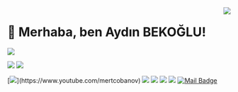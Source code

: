 <img align='right' src="https://github-readme-stats.vercel.app/api?username=myscherzotr&show_icons=true">

# 👋 Merhaba, ben Aydın BEKOĞLU! 
<p align="left"> <img src="https://komarev.com/ghpvc/?username=myscherzotr" /> </p>

[![](https://img.shields.io/twitter/follow/myscherzo?style=social)](https://twitter.com/Myscherzo)
[![](https://img.shields.io/github/followers/myscherzotr?style=social)](https://www.github.com/cobanov)


[![](https://img.shields.io/badge/youtube-%23FF0000.svg?&style=for-the-badge&logo=youtube&logoColor=white")](https://www.youtube.com/mertcobanov)
[![](https://img.shields.io/badge/twitter-%231DA1F2.svg?&style=for-the-badge&logo=twitter&logoColor=white)](https://www.twitter.com/mertcobanov)
[![](https://img.shields.io/badge/linkedin-%230077B5.svg?&style=for-the-badge&logo=linkedin&logoColor=white)](https://www.linkedin.com/in/mertcobanoglu/)
[![](https://img.shields.io/badge/medium-%2312100E.svg?&style=for-the-badge&logo=medium&logoColor=white)](https://medium.com/@mertcobanov)
[![](https://img.shields.io/badge/instagram-%23E4405F.svg?&style=for-the-badge&logo=instagram&logoColor=white)](https://instagram.com/mertcobanov)
[![Mail Badge](https://img.shields.io/badge/mertcobanov@gmail.com-c14438?style=for-the-badge&logo=Gmail&logoColor=white&link=mailto:mertcobanov@gmail.com)](mailto:mertcobanov@gmail.com)



<!--
**MyscherzoTR/MyscherzoTR** is a ✨ _special_ ✨ repository because its `README.md` (this file) appears on your GitHub profile.

Here are some ideas to get you started:

- 🔭 I’m currently working on ...
- 🌱 I’m currently learning ...
- 👯 I’m looking to collaborate on ...
- 🤔 I’m looking for help with ...
- 💬 Ask me about ...
- 📫 How to reach me: ...
- 😄 Pronouns: ...
- ⚡ Fun fact: ...
-->
